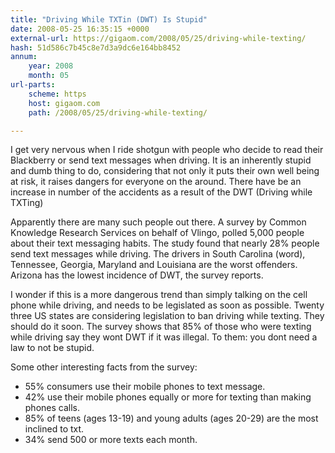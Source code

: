 ```yaml
---
title: "Driving While TXTin (DWT) Is Stupid"
date: 2008-05-25 16:35:15 +0000
external-url: https://gigaom.com/2008/05/25/driving-while-texting/
hash: 51d586c7b45c8e7d3a9dc6e164bb8452
annum:
    year: 2008
    month: 05
url-parts:
    scheme: https
    host: gigaom.com
    path: /2008/05/25/driving-while-texting/

---
```


I get very nervous when I ride shotgun with people who decide to read their Blackberry or send text messages when driving. It is an inherently stupid and dumb thing to do, considering that not only it puts their own well being at risk, it raises dangers for everyone on the around. There have be an increase in number of the accidents as a result of the DWT (Driving while TXTing) 

Apparently there are many such people out there. A survey by Common Knowledge Research Services on behalf of Vlingo, polled 5,000 people about their text messaging habits. The study found that nearly 28% people send text messages while driving. The drivers in South Carolina (word), Tennessee, Georgia, Maryland and Louisiana are the worst offenders. Arizona has the lowest incidence of DWT, the survey reports. 

I wonder if this is a more dangerous trend than simply talking on the cell phone while driving, and needs to be legislated as soon as possible. Twenty three US states are considering legislation to ban driving while texting. They should do it soon. The survey shows that 85% of those who were texting while driving say they wont DWT if it was illegal. To them: you dont need a law to not be stupid. 



Some other interesting facts from the survey: 

* 55% consumers use their mobile phones to text message.
* 42% use their mobile phones equally or more for texting than making phones calls.
* 85% of teens (ages 13-19) and young adults (ages 20-29) are the most inclined to txt.
* 34% send 500 or more texts each month.
